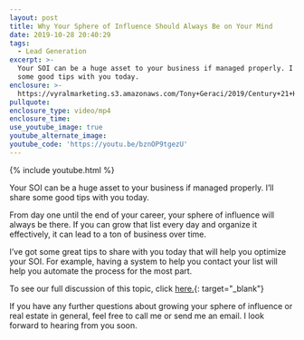 ```yaml
---
layout: post
title: Why Your Sphere of Influence Should Always Be on Your Mind
date: 2019-10-28 20:40:29
tags:
  - Lead Generation
excerpt: >-
  Your SOI can be a huge asset to your business if managed properly. I’ll share
  some good tips with you today.
enclosure: >-
  https://vyralmarketing.s3.amazonaws.com/Tony+Geraci/2019/Century+21+HomeStar+_+Sphere+of+Influence.mp4
pullquote:
enclosure_type: video/mp4
enclosure_time:
use_youtube_image: true
youtube_alternate_image:
youtube_code: 'https://youtu.be/bznOP9tgezU'
---
```


{% include youtube.html %}

Your SOI can be a huge asset to your business if managed properly. I’ll share some good tips with you today.

From day one until the end of your career, your sphere of influence will always be there. If you can grow that list every day and organize it effectively, it can lead to a ton of business over time.

I’ve got some great tips to share with you today that will help you optimize your SOI. For example, having a system to help you contact your list will help you automate the process for the most part.&nbsp;

To see our full discussion of this topic, click [here.](https://youtu.be/2cuZkgKkXQE){: target="_blank"}

If you have any further questions about growing your sphere of influence or real estate in general, feel free to call me or send me an email. I look forward to hearing from you soon.